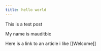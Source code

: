 ```yaml
---
title: hello world
---
```

This is a test post

My name is mauditbic

Here is a link to an article i like [[Welcome]]


